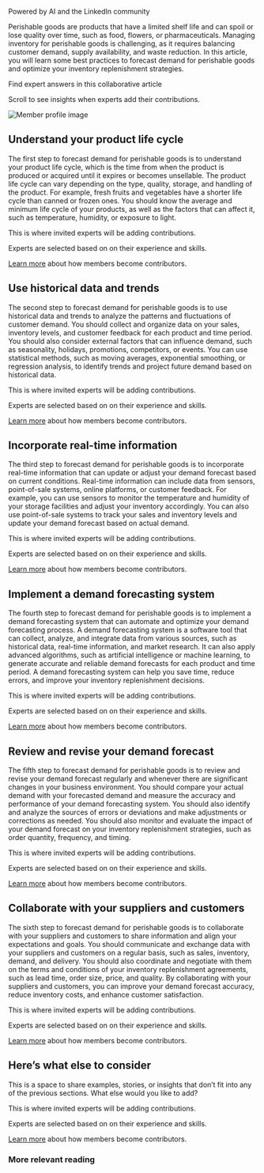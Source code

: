 Powered by AI and the LinkedIn community

Perishable goods are products that have a limited shelf life and can spoil or lose quality over time, such as food, flowers, or pharmaceuticals. Managing inventory for perishable goods is challenging, as it requires balancing customer demand, supply availability, and waste reduction. In this article, you will learn some best practices to forecast demand for perishable goods and optimize your inventory replenishment strategies.

Find expert answers in this collaborative article

Scroll to see insights when experts add their contributions.

![Member profile image](https://media.licdn.com/dms/image/C4D03AQEFvYluABbmBQ/profile-displayphoto-shrink_200_200/0/1516902293593?e=2147483647&v=beta&t=3GnBMnc2hyyUz1LB6tPJ8leRAQsgwn5t45q8zOigXcw)

## [](https://www.linkedin.com/advice/0/what-some-best-practices-forecast-demand-perishable-a3bnc#understand-your-product-life-cycle)Understand your product life cycle

The first step to forecast demand for perishable goods is to understand your product life cycle, which is the time from when the product is produced or acquired until it expires or becomes unsellable. The product life cycle can vary depending on the type, quality, storage, and handling of the product. For example, fresh fruits and vegetables have a shorter life cycle than canned or frozen ones. You should know the average and minimum life cycle of your products, as well as the factors that can affect it, such as temperature, humidity, or exposure to light.

This is where invited experts will be adding contributions.

Experts are selected based on on their experience and skills.

[Learn more](https://www.linkedin.com/help/linkedin/answer/a1413111) about how members become contributors.

## [](https://www.linkedin.com/advice/0/what-some-best-practices-forecast-demand-perishable-a3bnc#use-historical-data-and-trends)Use historical data and trends

The second step to forecast demand for perishable goods is to use historical data and trends to analyze the patterns and fluctuations of customer demand. You should collect and organize data on your sales, inventory levels, and customer feedback for each product and time period. You should also consider external factors that can influence demand, such as seasonality, holidays, promotions, competitors, or events. You can use statistical methods, such as moving averages, exponential smoothing, or regression analysis, to identify trends and project future demand based on historical data.

This is where invited experts will be adding contributions.

Experts are selected based on on their experience and skills.

[Learn more](https://www.linkedin.com/help/linkedin/answer/a1413111) about how members become contributors.

## [](https://www.linkedin.com/advice/0/what-some-best-practices-forecast-demand-perishable-a3bnc#incorporate-real-time-information)Incorporate real-time information

The third step to forecast demand for perishable goods is to incorporate real-time information that can update or adjust your demand forecast based on current conditions. Real-time information can include data from sensors, point-of-sale systems, online platforms, or customer feedback. For example, you can use sensors to monitor the temperature and humidity of your storage facilities and adjust your inventory accordingly. You can also use point-of-sale systems to track your sales and inventory levels and update your demand forecast based on actual demand.

This is where invited experts will be adding contributions.

Experts are selected based on on their experience and skills.

[Learn more](https://www.linkedin.com/help/linkedin/answer/a1413111) about how members become contributors.

## [](https://www.linkedin.com/advice/0/what-some-best-practices-forecast-demand-perishable-a3bnc#implement-a-demand-forecasting-system)Implement a demand forecasting system

The fourth step to forecast demand for perishable goods is to implement a demand forecasting system that can automate and optimize your demand forecasting process. A demand forecasting system is a software tool that can collect, analyze, and integrate data from various sources, such as historical data, real-time information, and market research. It can also apply advanced algorithms, such as artificial intelligence or machine learning, to generate accurate and reliable demand forecasts for each product and time period. A demand forecasting system can help you save time, reduce errors, and improve your inventory replenishment decisions.

This is where invited experts will be adding contributions.

Experts are selected based on on their experience and skills.

[Learn more](https://www.linkedin.com/help/linkedin/answer/a1413111) about how members become contributors.

## [](https://www.linkedin.com/advice/0/what-some-best-practices-forecast-demand-perishable-a3bnc#review-and-revise-your-demand-forecast)Review and revise your demand forecast

The fifth step to forecast demand for perishable goods is to review and revise your demand forecast regularly and whenever there are significant changes in your business environment. You should compare your actual demand with your forecasted demand and measure the accuracy and performance of your demand forecasting system. You should also identify and analyze the sources of errors or deviations and make adjustments or corrections as needed. You should also monitor and evaluate the impact of your demand forecast on your inventory replenishment strategies, such as order quantity, frequency, and timing.

This is where invited experts will be adding contributions.

Experts are selected based on on their experience and skills.

[Learn more](https://www.linkedin.com/help/linkedin/answer/a1413111) about how members become contributors.

## [](https://www.linkedin.com/advice/0/what-some-best-practices-forecast-demand-perishable-a3bnc#collaborate-with-your-suppliers-and-customers)Collaborate with your suppliers and customers

The sixth step to forecast demand for perishable goods is to collaborate with your suppliers and customers to share information and align your expectations and goals. You should communicate and exchange data with your suppliers and customers on a regular basis, such as sales, inventory, demand, and delivery. You should also coordinate and negotiate with them on the terms and conditions of your inventory replenishment agreements, such as lead time, order size, price, and quality. By collaborating with your suppliers and customers, you can improve your demand forecast accuracy, reduce inventory costs, and enhance customer satisfaction.

This is where invited experts will be adding contributions.

Experts are selected based on on their experience and skills.

[Learn more](https://www.linkedin.com/help/linkedin/answer/a1413111) about how members become contributors.

## [](https://www.linkedin.com/advice/0/what-some-best-practices-forecast-demand-perishable-a3bnc#here%E2%80%99s-what-else-to-consider)Here’s what else to consider

This is a space to share examples, stories, or insights that don’t fit into any of the previous sections. What else would you like to add?

This is where invited experts will be adding contributions.

Experts are selected based on on their experience and skills.

[Learn more](https://www.linkedin.com/help/linkedin/answer/a1413111) about how members become contributors.

### More relevant reading